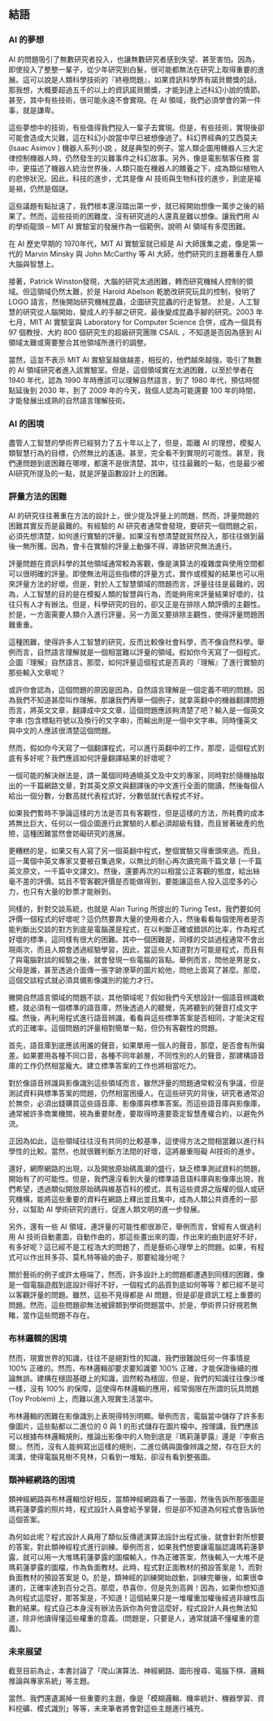 ## 結語

### AI 的夢想

AI 的問題吸引了無數研究者投入，也讓無數研究者感到失望、甚至害怕。因為，即使投入了整整一輩子，從少年研究到白髮，很可能都無法在研究上取得重要的進展。這可以說是人類科學技術的『終極問題』，如果資訊科學界有諾貝爾獎的話，那我想，大概要超過五千的以上的資訊諾貝爾獎，才能到達上述科幻小說的情節。甚至，其中有些技術，很可能永遠不會實現。在 AI 領域，我們必須學會的第一件事，就是謙卑。

這些夢想中的技術，有些值得我們投入一輩子去實現。但是，有些技術，實現後卻可能會造成大災難，這在科幻小說當中早已被想像過了。科幻界經典的艾西莫夫 (Isaac Asimov ) 機器人系列小說 ，就是典型的例子。當人類企圖用機器人三大定律控制機器人時，仍然發生的災難事件之科幻故事。另外，像是電影駭客任務 當中，更描述了機器人統治世界後，人類只能在機器人的餵養之下，成為類似植物人的悲慘狀況。因此，科技的進步，尤其是像 AI 技術與生物科技的進步，到底是福是禍，仍然是個謎。

這些議題有點扯遠了，我們根本還沒踏出第一步，就已經開始想像一萬步之後的結果了。然而，這些技術的困難度，沒有研究過的人還真是難以想像。讓我們用 AI 的學術龍頭 – MIT AI 實驗室的發展作為一個範例，說明 AI 領域有多麼困難。

在 AI 歷史早期的 1970年代，MIT AI 實驗室就已經是 AI 大師匯集之處，像是第一代的 Marvin Minsky 與 John McCarthy 等 AI 大師，他們研究的主題著重在人類大腦與智慧上。

接著，Patrick Winston發現，大腦的研究太過困難，轉而研究機械人控制的領域。但這領域仍然太難，於是 Harold Abelson 乾脆改研究玩具的控制，發明了 LOGO 語言，然後開始研究機械昆蟲，企圖研究昆蟲的行走智慧。 於是，人工智慧的研究從人腦開始，變成人的手腳之研究，最後變成昆蟲手腳的研究。2003 年七月，MIT AI 實驗室與 Laboratory for Computer Science 合併，成為一個具有 97 個教授、大約 800 個研究生的超級研究團隊 CSAIL ，不知道是否因為感到 AI 領域太難或需要整合其他領域所進行的調整。

當然，這並不表示 MIT AI 實驗室越做越差，相反的，他們越來越強，吸引了無數的 AI 領域研究者進入該實驗室。但是，這個領域實在太過困難，以至於學者在 1940 年代，認為 1990 年時應該可以理解自然語言，到了 1980 年代，預估時間點延後到 2030 年，到了 2009 年的今天，我個人認為可能還要 100 年的時間，才能發展出成熟的自然語言理解技術。


### AI 的困境

盡管人工智慧的學術界已經努力了五十年以上了，但是，距離 AI 的理想，模擬人類智慧行為的目標，仍然無比的遙遠。甚至，完全看不到實現的可能性。甚至，我們連問題到底困難在哪哩，都還不是很清楚。其中，往往最難的一點，也是最少被AI研究所提及的一點，就是評量函數設計上的困難。

### 評量方法的困難

AI 的研究往往著重在方法的設計上，很少提及評量上的問題，然而，評量問題的困難其實反而是最難的。有經驗的 AI 研究者通常會發現，要研究一個問題之前，必須先想清楚，如何進行實驗的評量。如果沒有想清楚就貿然投入，那往往做到最後一無所獲。因為，會卡在實驗的評量上動彈不得，導致研究無法進行。

評量問題在資訊科學的其他領域通常較為客觀，像是演算法的複雜度與使用空間都可以很明確的評量。即使無法用這些指標的評量方式，實作或模擬的結果也可以用來評量方法的好壞。但是，對於人工智慧領域的問題而言，評量往往是最難的，因為，人工智慧的目的是在模擬人類的智慧與行為，而能夠用來評量結果好壞的，往往只有人才有辦法。但是，科學研究的目的，卻又正是在排除人類評價的主觀性。於是，一方面需要人類介入進行評量，另一方面又要排除主觀性，使得評量問題困難重重。

這種困難，使得許多人工智慧的研究，反而比較像社會科學，而不像自然科學。舉例而言，自然語言理解就是一個相當難以評量的領域。假如你今天寫了一個程式，企圖『理解』自然語言。那麼，如何評量這個程式是否真的『理解』了進行實驗的那些輸入文章呢？

或許你會認為，這個問題的原因是因為，自然語言理解是一個定義不明的問題。因為我們不知道甚麼叫作理解。那讓我們再舉一個例子，就拿英翻中的機器翻譯問題而言，將英文文章，翻譯成中文文章，這個問題應該夠清楚了吧？輸入是一個英文字串 (包含標點符號以及換行的文字串)，而輸出則是一個中文字串。同時懂英文與中文的人應該很清楚這個問題。

然而，假如你今天寫了一個翻譯程式，可以進行英翻中的工作，那麼，這個程式到底有多好呢？我們應該如何評量翻譯結果的好壞呢？

一個可能的解決辦法是，請一萬個同時通曉英文及中文的專家，同時對於隨機抽取出的一千篇網路文章，對其英文原文與翻譯後的中文進行全面的閱讀，然後每個人給出一個分數，分數高就代表程式好，分數低就代表程式不好。

如果我們暫時不爭論這樣的方法是否具有客觀性，但是這樣的方法，所耗費的成本將無比巨大，任何以一個企圖進行此實驗的人都必須超級有錢，而且冒著破產的危險，這種困難當然會妨礙研究的進展。

更糟糕的是，如果又有人寫了另一個英翻中程式，整個實驗又得重頭來過。而且，這一萬個中英文專家又要被召集過來，以無比的耐心再次讀完兩千篇文章 (一千篇英文原文，一千篇中文譯文)。然後，還要再次的以相當公正客觀的態度，給出絲毫不差的評價。姑且不管客觀評價是否能做得到，要能讓這些人投入這麼多的心力，也只有大量的鈔票才能辦到。

同樣的，針對交談系統，也就是 Alan Turing 所提出的 Turing Test，我們要如何評價一個程式的好壞呢？這仍然要靠大量的使用者介入，然後看看每個使用者是否能判斷出交談的對方到底是電腦還是程式，在以判斷正確或錯誤的比率，作為程式好壞的標準，這同樣有很大的困難。其中一個困難是，同樣的交談過程通常不會出現兩次，而且人類會透過經驗學習，因此，當這些人知道對方可能是程式，而且有了與電腦對談的經驗之後，就會發現一些電腦的盲點。舉例而言，問他是男是女，父母是誰，甚至透過介面傳一張字跡潦草的圖片給他，問他上面寫了甚麼。那麼，這個交談程式就必須具備影像識別的能力才行。

撇開自然語言領域的問題不談，其他領域呢？假如我們今天想設計一個語音辨識軟體，就必須有一個標準的語音庫，然後透過人的聽覺，先將聽到的聲音打成文字檔。然後，再利用程式進行語音辨識，看看與這些標準答案是否相同，才能決定程式的正確率。這個問題的評量相對簡單一點，但仍有客觀性的問題。

首先，語音庫到底應該用誰的聲音，如果單用一個人的聲音，那麼，是否會有所偏差。如果要用各種不同口音，各種不同年齡層，不同性別的人的聲音，那建構語音庫的工作仍然相當龐大。建立標準答案的工作也將相當吃力。

對於像語音辨識與影像識別這些領域而言，雖然評量的問題通常較沒有爭議，但是測試資料與標準答案的問題，仍然相當困擾人。在這些研究的背後，研究者通常迫於無奈，必須出錢購買這些語音庫、影像庫與標準答案。而這些語音庫與影像庫，通常被許多商業機關，視為重要財產，要取得時還要簽定智慧產權合約，以避免外流。

正因為如此，這些領域往往沒有共同的比較基準，這使得方法之間相當難以進行科學性的比較。當然，也就很難判斷方法間的好壞，這將嚴重阻礙 AI技術的進步。

還好，網際網路的出現，以及開放原始碼風潮的盛行，缺乏標準測試資料的問題，開始有了的可能性。但是，我們還沒看到大量的標準語音語料庫與影像庫出現，我們希望，透過類似開放原始碼與維基百科的模式，具有這些資源之版權的個人或研究機構，能將這些重要的資料在網路上釋出並且集中，成為人類公共資產的一部分，以幫助 AI 學術研究的進行，促進人類文明的進一步發展。

另外，還有一些 AI 領域，連評量的可能性都很渺茫，舉例而言，曾經有人做過利用 AI 技術自動畫圖，自動作曲的，那這些畫出來的圖，作出來的曲到底好不好，有多好呢？這已經不是工程浩大的問題了，而是藝術心理學上的問題。如果，有程式可以作出貝多芬、莫札特等級的曲子，那要給幾分呢？

關於藝術的例子或許太極端了，然而，許多設計上的問題都遭遇到同樣的困難，像是一個電腦遊戲到底設計得好不好，一個程式的品質到底如何等等？都已經不是可以客觀評量的問題。雖然，這些不見得都是 AI 問題，但是卻是資訊工程上重要的問題。然而，這些問題卻無法被歸類到學術問題當中。於是，學術界只好視若無睹，當作這些問題不存在。

### 布林邏輯的困境

然而，現實世界的知識，往往不是絕對性的知識，我們很難說任何一件事情是 100% 正確的。然而，布林邏輯卻要求要知識要 100% 正確，才能保證後續的推論無誤。建構在穩固基礎上的知識，固然較為穩固，但是，我們的知識往往像沙堆一樣，沒有 100% 的保障，這使得布林邏輯的應用，經常侷限在所謂的玩具問題 (Toy Problem) 上，而難以進入現實生活當中。

布林邏輯的困難在影像識別上表現得特別明顯。舉例而言，電腦當中儲存了許多影像圖片，這些點都以二進位的 0 與 1 的形式儲存在圖片檔中。按理講，我們應該可以根據布林邏輯規則，推論出影像中的人物到底是『瑪莉蓮夢露』還是『李察吉爾』。然而，沒有人能夠寫出這樣的規則，二進位碼與圖像辨識之間，存在巨大的鴻溝，使得電腦見樹不見林，只看到一堆點，卻沒有看到整張圖。

### 類神經網路的困境

類神經網路與布林邏輯恰好相反，當類神經網路看了一張圖，然後告訴所那張圖是瑪莉蓮夢露的照片時，程式設計人員會給予掌聲，但是卻不知道為何程式會告訴他這個答案。

為何如此呢？程式設計人員用了類似反傳遞演算法設計出程式後，就會針對所想要的答案，對此類神經程式進行訓練。舉例而言，如果我們想要讓電腦認識瑪莉蓮夢露，就可以用一大堆瑪莉蓮夢露的圖檔輸入，作為正確答案，然後輸入一大堆不是瑪莉蓮夢露的圖檔，作為負面教材。此時，程式對正面教材的預設答案是 1，而對負面教材的預設答案是 0。於是，類神經的訓練開始啟動，訓練完畢後，如果很幸運的，正確率達到百分之百。那麼，恭喜你，但是先別高興！因為，如果你想知道為何程式這麼好，那答案是，不知道！這個結果只是一堆權重加權後經過非線性函數的結果。程式自己本身沒有辦法告訴你為何會這麼好，程式設計人員也無法知道，除非他讀得懂這些權重的意義。(問題是，只要是人，通常就讀不懂權重的意義)。

### 未來展望

截至目前為止，本書討論了「爬山演算法、神經網路、圖形搜尋、電腦下棋、邏輯推論與專家系統」等主題。

當然、我們還遺漏掉一些重要的主題，像是「模糊邏輯、機率統計、機器學習、資料挖礦、模式識別」等等，未來筆者將會對這些主題進行補充，
